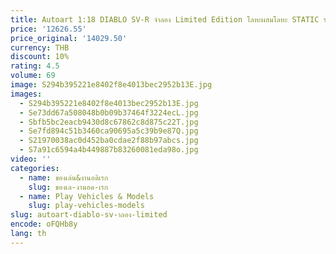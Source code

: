 ```yaml
---
title: Autoart 1:18 DIABLO SV-R จําลอง Limited Edition โลหะผสมโลหะ STATIC รถของเล่นของขวัญ
price: '12626.55'
price_original: '14029.50'
currency: THB
discount: 10%
rating: 4.5
volume: 69
image: S294b395221e8402f8e4013bec2952b13E.jpg
images:
  - S294b395221e8402f8e4013bec2952b13E.jpg
  - Se73dd67a508048b0b09b37464f3224ecL.jpg
  - Sbfb5bc2eacb9430d8c67862c8d875c22T.jpg
  - Se7fd894c51b3460ca90695a5c39b9e87Q.jpg
  - S21970038ac0d452ba0cdae2f88b97abcs.jpg
  - S7a91c6594a4b449887b83260081eda98o.jpg
video: ''
categories:
  - name: ของเล่น&งานอดิเรก
    slug: ของเล-งานอด-เรก
  - name: Play Vehicles & Models
    slug: play-vehicles-models
slug: autoart-diablo-sv-าลอง-limited
encode: oFQHb8y
lang: th
---
```

  